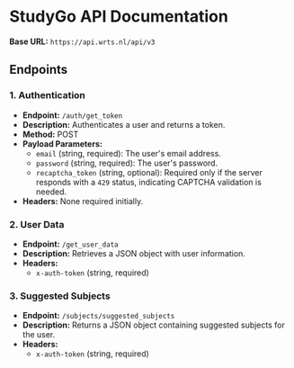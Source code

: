 # StudyGo API Documentation

**Base URL:** `https://api.wrts.nl/api/v3`

## Endpoints

### 1. **Authentication**
- **Endpoint:** `/auth/get_token`
- **Description:** Authenticates a user and returns a token.
- **Method:** POST
- **Payload Parameters:**
  - `email` (string, required): The user's email address.
  - `password` (string, required): The user's password.
  - `recaptcha_token` (string, optional): Required only if the server responds with a `429` status, indicating CAPTCHA validation is needed.
- **Headers:** None required initially.

### 2. **User Data**
- **Endpoint:** `/get_user_data`
- **Description:** Retrieves a JSON object with user information.
- **Headers:** 
  - `x-auth-token` (string, required)

### 3. **Suggested Subjects**
- **Endpoint:** `/subjects/suggested_subjects`
- **Description:** Returns a JSON object containing suggested subjects for the user.
- **Headers:** 
  - `x-auth-token` (string, required)
